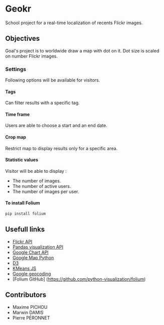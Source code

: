 Geokr
=====

School project for a real-time localization of recents Flickr images.

Objectives
----------

Goal's project is to worldwide draw a map with dot on it. Dot size is scaled on number Flickr images.

### Settings

Following options will be available for visitors.

#### Tags

Can filter results with a specific tag.

#### Time frame

Users are able to choose a start and an end date.

#### Crop map

Restrict map to display results only for a specific area.

#### Statistic values

Visitor will be able to display :

 * The number of images.
 * The number of active users.
 * The number of images per user.
 
#### To install Folium

```bash
pip install folium
```

Usefull links
-------------

 * [Flickr API](https://www.flickr.com/services/api/)
 * [Pandas visualization API](http://pandas.pydata.org/pandas-docs/stable/visualization.html)
 * [Google Chart API](https://google-developers.appspot.com/chart/interactive/docs/gallery)
 * [Google Map Python](https://github.com/googlemaps/google-maps-services-python)
 * [D3](https://d3js.org)
 * [KMeans JS](https://www.npmjs.com/package/kmeans-js)
 * [Google geocoding](https://developers.google.com/maps/documentation/geocoding/intro#ReverseGeocoding)
* [Folium GitHub] (https://github.com/python-visualization/folium)
 
Contributors
------------

 * Maxime PICHOU
 * Marwin DAMIS
 * Pierre PÉRONNET

